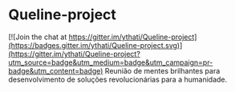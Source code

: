 # Queline-project

[![Join the chat at https://gitter.im/ythati/Queline-project](https://badges.gitter.im/ythati/Queline-project.svg)](https://gitter.im/ythati/Queline-project?utm_source=badge&utm_medium=badge&utm_campaign=pr-badge&utm_content=badge)
Reunião de mentes brilhantes para desenvolvimento de soluções revolucionárias para a humanidade.
